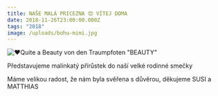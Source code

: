 ```yaml
---
title: NAŠE MALÁ PRICEZNA 😍 VÍTEJ DOMA
date: 2018-11-26T23:00:00.000Z
tags: "2018"
image: /uploads/bohu-mimi.jpg
---
```

<!--StartFragment-->

![❤️](https://static.xx.fbcdn.net/images/emoji.php/v9/t6c/1/16/2764.png)Quite a Beauty von den Traumpfoten  "BEAUTY"

Představujeme malinkatý přírůstek do naší velké rodinné smečky

Máme velikou radost, že nám byla svěřena s důvěrou, děkujeme SUSI a MATTHIAS